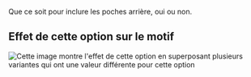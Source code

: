 Que ce soit pour inclure les poches arrière, oui ou non.

## Effet de cette option sur le motif

![Cette image montre l'effet de cette option en superposant plusieurs variantes qui ont une valeur différente pour cette option](paco\_backpockets\_sample.svg "Effet de cette option sur le motif")
